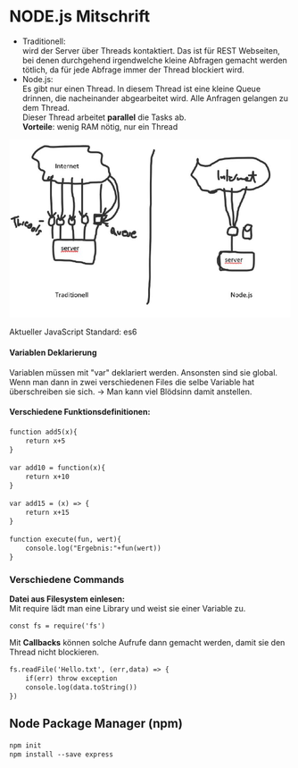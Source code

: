 # NODE.js Mitschrift
- Traditionell:  
 wird der Server über Threads kontaktiert. Das ist für REST Webseiten, bei denen durchgehend irgendwelche kleine Abfragen gemacht werden tötlich, da für jede Abfrage immer der Thread blockiert wird.
 - Node.js:  
 Es gibt nur einen Thread. In diesem Thread ist eine kleine Queue drinnen, die nacheinander abgearbeitet wird. Alle Anfragen gelangen zu dem Thread.  
 Dieser Thread arbeitet __parallel__ die Tasks ab.  
 __Vorteile__: wenig RAM nötig, nur ein Thread

![Vergleich](images/pic.jpg)

 Aktueller JavaScript Standard: es6
#### Variablen Deklarierung
Variablen müssen mit "var" deklariert werden. Ansonsten sind sie global. Wenn man dann in zwei verschiedenen Files die selbe Variable hat überschreiben sie sich. -> Man kann viel Blödsinn damit anstellen.

#### Verschiedene Funktionsdefinitionen:

    function add5(x){
	    return x+5
    }

    var add10 = function(x){
        return x+10
    }

    var add15 = (x) => {
        return x+15
    }

    function execute(fun, wert){
        console.log("Ergebnis:"+fun(wert))
    }

### Verschiedene Commands
__Datei aus Filesystem einlesen:__  
Mit require lädt man eine Library und weist sie einer Variable zu.

    const fs = require('fs')
Mit __Callbacks__ können solche Aufrufe dann gemacht werden, damit sie den Thread nicht blockieren.  

    fs.readFile('Hello.txt', (err,data) => {
        if(err) throw exception
        console.log(data.toString())
    })

## Node Package Manager (npm)

    npm init
    npm install --save express